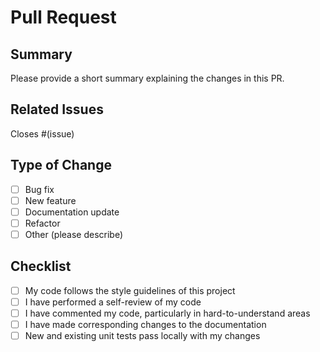 # Pull Request

## Summary

Please provide a short summary explaining the changes in this PR.

## Related Issues

Closes #(issue)

## Type of Change

- [ ] Bug fix
- [ ] New feature
- [ ] Documentation update
- [ ] Refactor
- [ ] Other (please describe)

## Checklist

- [ ] My code follows the style guidelines of this project
- [ ] I have performed a self-review of my code
- [ ] I have commented my code, particularly in hard-to-understand areas
- [ ] I have made corresponding changes to the documentation
- [ ] New and existing unit tests pass locally with my changes
